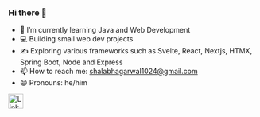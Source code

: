 ### Hi there 👋


- 🔭 I’m currently learning Java and Web Development
- 💻 Building small web dev projects
- ✍️ Exploring various frameworks such as Svelte, React, Nextjs, HTMX, Spring Boot, Node and Express
- 📫 How to reach me: shalabhagarwal1024@gmail.com
- 😄 Pronouns: he/him

<a href="https://www.linkedin.com/in/shalabh-agarwal1024/" target="blank">
  <img src="https://upload.wikimedia.org/wikipedia/commons/c/ca/LinkedIn_logo_initials.png" alt="LinkedIn" height="30" width="30" />
</a>

<!--
**the-sinner/the-sinner** is a ✨ _special_ ✨ repository because its `README.md` (this file) appears on your GitHub profile.

Here are some ideas to get you started:

- 🤔 I’m looking for help with 
- ⚡ Fun fact: ...
- 💬 Ask me about ...
-->
